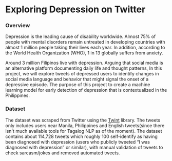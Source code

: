 # Exploring Depression on Twitter

### Overview

Depression is the leading cause of disability worldwide. Almost 75% of people with mental disorders remain untreated in developing countries with almost 1 million people taking their lives each year. In addition, according to the World Health Organization (WHO), 1 in 13 globally suffers from anxiety. 

Around 3 million Filipinos live with depression. Arguing that social media is an alternative platform documenting daily life and thought patterns, In this project, we will explore tweets of depressed users to identify changes in social media language and behavior that might signal the onset of a depressive episode. The purpose of this project to create a machine learning model for early detection of depression that is contextualized in the Philippines.


### Dataset

The dataset was scraped from Twitter using the [Twint](https://github.com/twintproject/twint) library. The tweets only includes users near Manila, Philippines and English tweets(since there isn't much available tools for Tagalog NLP as of the moment). The dataset contains about 114,728 tweets  which roughly 100 self-identify as having been diagnosed with depression (users who publicly tweeted “I was diagnosed with depression” or similar), with manual validation of tweets to check sarcasm/jokes and removed automated tweets. 

